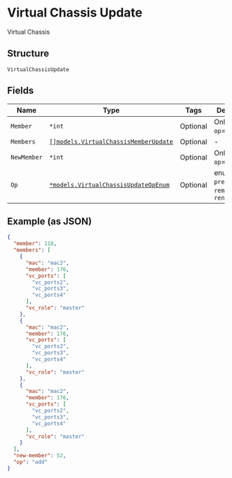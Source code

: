 
# Virtual Chassis Update

Virtual Chassis

## Structure

`VirtualChassisUpdate`

## Fields

| Name | Type | Tags | Description |
|  --- | --- | --- | --- |
| `Member` | `*int` | Optional | Only if `op`==`renumber` |
| `Members` | [`[]models.VirtualChassisMemberUpdate`](../../doc/models/virtual-chassis-member-update.md) | Optional | - |
| `NewMember` | `*int` | Optional | Only if `op`==`renumber` |
| `Op` | [`*models.VirtualChassisUpdateOpEnum`](../../doc/models/virtual-chassis-update-op-enum.md) | Optional | enum: `add`, `preprovision`, `remove`, `renumber` |

## Example (as JSON)

```json
{
  "member": 118,
  "members": [
    {
      "mac": "mac2",
      "member": 176,
      "vc_ports": [
        "vc_ports2",
        "vc_ports3",
        "vc_ports4"
      ],
      "vc_role": "master"
    },
    {
      "mac": "mac2",
      "member": 176,
      "vc_ports": [
        "vc_ports2",
        "vc_ports3",
        "vc_ports4"
      ],
      "vc_role": "master"
    },
    {
      "mac": "mac2",
      "member": 176,
      "vc_ports": [
        "vc_ports2",
        "vc_ports3",
        "vc_ports4"
      ],
      "vc_role": "master"
    }
  ],
  "new-member": 52,
  "op": "add"
}
```

